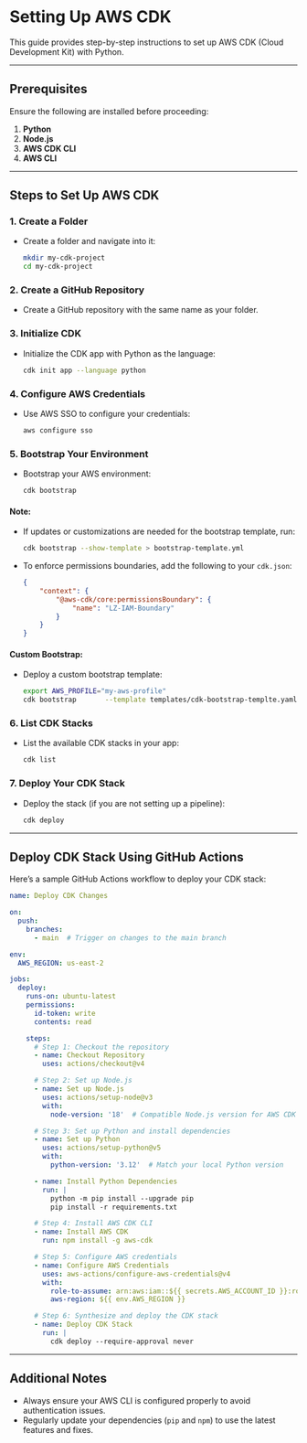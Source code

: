 
# Setting Up AWS CDK

This guide provides step-by-step instructions to set up AWS CDK (Cloud Development Kit) with Python.

---

## Prerequisites

Ensure the following are installed before proceeding:

1. **Python**
2. **Node.js**
3. **AWS CDK CLI**
4. **AWS CLI**

---

## Steps to Set Up AWS CDK

### 1. Create a Folder
- Create a folder and navigate into it:
  ```bash
  mkdir my-cdk-project
  cd my-cdk-project
  ```

### 2. Create a GitHub Repository
- Create a GitHub repository with the same name as your folder.

### 3. Initialize CDK
- Initialize the CDK app with Python as the language:
  ```bash
  cdk init app --language python
  ```

### 4. Configure AWS Credentials
- Use AWS SSO to configure your credentials:
  ```bash
  aws configure sso
  ```

### 5. Bootstrap Your Environment
- Bootstrap your AWS environment:
  ```bash
  cdk bootstrap
  ```

#### Note:
- If updates or customizations are needed for the bootstrap template, run:
  ```bash
  cdk bootstrap --show-template > bootstrap-template.yml
  ```
- To enforce permissions boundaries, add the following to your `cdk.json`:
  ```json
  {
      "context": {
          "@aws-cdk/core:permissionsBoundary": {
              "name": "LZ-IAM-Boundary"
          }
      }
  }
  ```

#### Custom Bootstrap:
- Deploy a custom bootstrap template:
  ```bash
  export AWS_PROFILE="my-aws-profile"
  cdk bootstrap       --template templates/cdk-bootstrap-templte.yaml       --role-arn "arn:aws:iam::$( aws sts get-caller-identity --query Account | tr -d '"' ):role/LillyCloudFormationExecutionRole"
  ```

### 6. List CDK Stacks
- List the available CDK stacks in your app:
  ```bash
  cdk list
  ```

### 7. Deploy Your CDK Stack
- Deploy the stack (if you are not setting up a pipeline):
  ```bash
  cdk deploy
  ```

---

## Deploy CDK Stack Using GitHub Actions

Here’s a sample GitHub Actions workflow to deploy your CDK stack:

```yaml
name: Deploy CDK Changes

on:
  push:
    branches:
      - main  # Trigger on changes to the main branch

env:
  AWS_REGION: us-east-2

jobs:
  deploy:
    runs-on: ubuntu-latest
    permissions:
      id-token: write
      contents: read

    steps:
      # Step 1: Checkout the repository
      - name: Checkout Repository
        uses: actions/checkout@v4

      # Step 2: Set up Node.js
      - name: Set up Node.js
        uses: actions/setup-node@v3
        with:
          node-version: '18'  # Compatible Node.js version for AWS CDK

      # Step 3: Set up Python and install dependencies
      - name: Set up Python
        uses: actions/setup-python@v5
        with:
          python-version: '3.12'  # Match your local Python version

      - name: Install Python Dependencies
        run: |
          python -m pip install --upgrade pip
          pip install -r requirements.txt

      # Step 4: Install AWS CDK CLI
      - name: Install AWS CDK
        run: npm install -g aws-cdk

      # Step 5: Configure AWS credentials
      - name: Configure AWS Credentials
        uses: aws-actions/configure-aws-credentials@v4
        with:
          role-to-assume: arn:aws:iam::${{ secrets.AWS_ACCOUNT_ID }}:role/${{ secrets.AWS_ROLE }}
          aws-region: ${{ env.AWS_REGION }}

      # Step 6: Synthesize and deploy the CDK stack
      - name: Deploy CDK Stack
        run: |
          cdk deploy --require-approval never
```

---

## Additional Notes

- Always ensure your AWS CLI is configured properly to avoid authentication issues.
- Regularly update your dependencies (`pip` and `npm`) to use the latest features and fixes.
